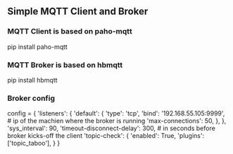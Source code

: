## Simple MQTT Client and Broker

### MQTT Client is based on paho-mqtt

pip install paho-mqtt

### MQTT Broker is based on hbmqtt

pip install hbmqtt


### Broker config

config = {
    'listeners': {
        'default': {
            'type': 'tcp',
            'bind': '192.168.55.105:9999', # ip of the machien where the broker is running 
            'max-connections': 50,
        },
    },
    'sys_interval': 90,
    'timeout-disconnect-delay': 300, # in seconds before broker kicks-off the client 
    'topic-check': {
        'enabled': True,
        'plugins': ['topic_taboo'],
    }
}